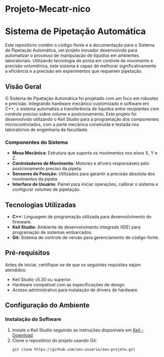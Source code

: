 # Projeto-Mecatr-nico
# Sistema de Pipetação Automática

Este repositório contém o código-fonte e a documentação para o Sistema de Pipetação Automática, um projeto inovador desenvolvido para automatizar o processo de manipulação de líquidos em ambientes laboratoriais. Utilizando tecnologia de ponta em controle de movimento e precisão volumétrica, este sistema é capaz de melhorar significativamente a eficiência e a precisão em experimentos que requerem pipetação.

## Visão Geral

O Sistema de Pipetação Automática foi projetado com um foco em robustez e precisão. Integrando hardware mecânico customizado e software em C++, o sistema automatiza a transferência de líquidos entre recipientes com controle preciso sobre volume e posicionamento. Este projeto foi desenvolvido utilizando o Keil Studio para a programação dos componentes microcontrolados, com a parte mecânica construída e testada nos laboratórios de engenharia da faculdade.

### Componentes do Sistema

- **Mesa Mecânica:** Estrutura que suporta os movimentos nos eixos X, Y e Z.
- **Controladores de Movimento:** Motores e drivers responsáveis pelo posicionamento preciso da pipeta.
- **Sensores de Posição:** Utilizados para garantir a precisão absoluta dos movimentos da pipeta.
- **Interface de Usuário:** Painel para iniciar operações, calibrar o sistema e configurar volumes de pipetação.

## Tecnologias Utilizadas

- **C++:** Linguagem de programação utilizada para desenvolvimento do firmware.
- **Keil Studio:** Ambiente de desenvolvimento integrado (IDE) para programação de sistemas embarcados.
- **Git:** Sistema de controle de versão para gerenciamento de código-fonte.

## Pré-requisitos

Antes de iniciar, certifique-se de que os seguintes requisitos sejam atendidos:

- Keil Studio v5.30 ou superior.
- Hardware compatível com as especificações de design.
- Acesso administrativo para instalação de drivers de hardware.

## Configuração do Ambiente

### Instalação do Software

1. Instale o Keil Studio seguindo as instruções disponíveis em [Keil - Download](https://www.keil.com/download).
2. Clone o repositório do projeto usando Git:
   ```bash
   git clone https://github.com/seu-usuario/seu-projeto.git
